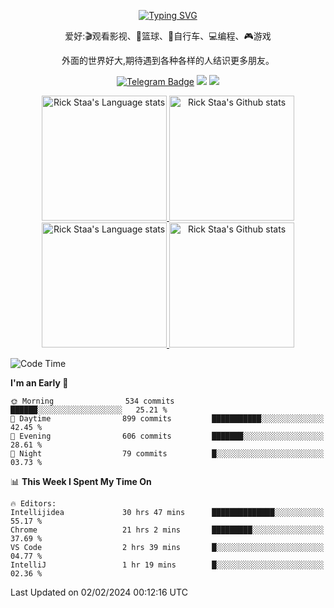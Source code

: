 <div align="center"> 

[![Typing SVG](https://readme-typing-svg.herokuapp.com?size=25&duration=2500&color=eeeeee&vCenter=true&width=200&height=40&lines=Hi+there+%F0%9F%91%8B%F0%9F%8F%BB;I'm+DanBai)](https://git.io/typing-svg)

爱好:🎬观看影视、🏀篮球、🚴自行车、💻编程、🎮游戏

外面的世界好大,期待遇到各种各样的人结识更多朋友。

[![Telegram Badge](https://img.shields.io/badge/-Telegram-blue?style=flat&logo=Telegram&logoColor=white)](https://t.me/danbai9420) 
[![](https://img.shields.io/badge/-Blog-brightgreen?style=flat&logo=Blogger&logoColor=white)](https://p00q.cn)
[![](https://img.shields.io/badge/-Email-red?style=flat&logo=Mail.Ru&logoColor=white)](mailto:danbai@88.com)
</div>

<!-- Light Mode -->
<div align="center"> 
<a href="https://github.com/anuraghazra/github-readme-stats#gh-light-mode-only">
<img height=200 src="https://github-readme-stats.vercel.app/api/top-langs/?username=danbai225&layout=compact&langs_count=10&hide_border=1&role=OWNER,COLLABORATOR#gh-light-mode-only" alt="Rick Staa's Language stats" />
</a>
<a href="https://github.com/anuraghazra/github-readme-stats#gh-light-mode-only">
<img height=200 src="https://github-readme-stats.vercel.app/api?username=danbai225&show_icons=true&count_private=true&line_height=28&hide_border=1&include_all_commits=true&card_width=450&role=OWNER,COLLABORATOR&exclude_repo=github-readme-stats#gh-light-mode-only" alt="Rick Staa's Github stats" />
</a>
</div>

<!-- Dark Mode -->
<div align="center"> 
<a href="https://github.com/anuraghazra/github-readme-stats#gh-dark-mode-only">
<img height=200 src="https://github-readme-stats.vercel.app/api/top-langs/?username=danbai225&layout=compact&langs_count=10&hide_border=1&role=OWNER,COLLABORATOR&theme=github_dark#gh-dark-mode-only" alt="Rick Staa's Language stats" />
</a>
<a href="https://github.com/anuraghazra/github-readme-stats#gh-dark-mode-only">
<img height=200 src="https://github-readme-stats.vercel.app/api?username=danbai225&show_icons=true&count_private=true&line_height=28&hide_border=1&include_all_commits=true&card_width=450&role=OWNER,COLLABORATOR&exclude_repo=github-readme-stats&theme=github_dark#gh-dark-mode-only" alt="Rick Staa's Github stats" />
</a>
</div>

<!--START_SECTION:waka-->
![Code Time](http://img.shields.io/badge/Code%20Time-2%2C023%20hrs%2049%20mins-blue)

**I'm an Early 🐤** 

```text
🌞 Morning                534 commits         ██████░░░░░░░░░░░░░░░░░░░   25.21 % 
🌆 Daytime                899 commits         ███████████░░░░░░░░░░░░░░   42.45 % 
🌃 Evening                606 commits         ███████░░░░░░░░░░░░░░░░░░   28.61 % 
🌙 Night                  79 commits          █░░░░░░░░░░░░░░░░░░░░░░░░   03.73 % 
```


📊 **This Week I Spent My Time On** 

```text
🔥 Editors: 
Intellijidea             30 hrs 47 mins      ██████████████░░░░░░░░░░░   55.17 % 
Chrome                   21 hrs 2 mins       █████████░░░░░░░░░░░░░░░░   37.69 % 
VS Code                  2 hrs 39 mins       █░░░░░░░░░░░░░░░░░░░░░░░░   04.77 % 
IntelliJ                 1 hr 19 mins        █░░░░░░░░░░░░░░░░░░░░░░░░   02.36 % 
```


 Last Updated on 02/02/2024 00:12:16 UTC
<!--END_SECTION:waka-->
